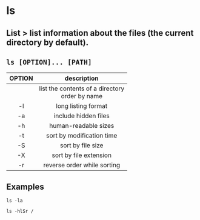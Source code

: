 # ls

**List** > list information about the files (the current directory by default).
---

` ls [OPTION]... [PATH] `
---

| **OPTION** | description |
|:---:|:---:|
| | list the contents of a directory <br> order by name |
| -l | long listing format |
| -a | include hidden files |
| -h | human-readable sizes |
| -t | sort by modification time |
| -S | sort by file size |
| -X | sort by file extension |
| -r | reverse order while sorting |

## Examples
` ls -la `

` ls -hlSr / `